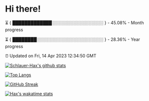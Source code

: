 # Hi there!

⏳ { █████████████░░░░░░░░░░░░░░░░░ } - 45.08% - Month progress

⏳ { ████████░░░░░░░░░░░░░░░░░░░░░░ } - 28.36% - Year progress

⏰ Updated on Fri, 14 Apr 2023 12:34:50 GMT


[![Schlauer-Hax's github stats](https://github-readme-stats.vercel.app/api?username=Schlauer-Hax&show_icons=true&theme=dark&count_private=true)](https://github.com/Schlauer-Hax)


[![Top Langs](https://github-readme-stats.vercel.app/api/top-langs/?username=Schlauer-Hax&layout=compact&theme=dark)](https://github.com/Schlauer-Hax?tab=repositories)

[![GitHub Streak](https://streak-stats.demolab.com?user=Schlauer-Hax&theme=dark)](https://git.io/streak-stats)

[![Hax's wakatime stats](https://github-readme-stats.vercel.app/api/wakatime?username=Hax&theme=dark)](https://wakatime.com/@Hax)

